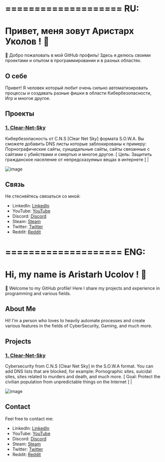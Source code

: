 # ==================== RU:

# Привет, меня зовут Аристарх Уколов ! 👋

🚀 Добро пожаловать в мой GitHub профиль! Здесь я делюсь своими проектами и опытом в программировании и в разных областях.

## О себе

Привет! Я человек который любит очень сильно автоматизировать процессы и создавать разные фишки в области Кибербезопасности, Игр и многое другое.

## Проекты

### [1. Clear-Net-Sky](https://github.com/AristarhUcolov/C.N.S-Clear.Net.Sky-S.O.W.A)
Кибербезопасность от C.N.S [Clear Net Sky] формата S.O.W.A. Вы сможете добавить DNS листы которые заблокированы к примеру: Порнографические сайты, суицидальные сайты, сайты связанные с сайтами с убийствами и смертью и многое другое. [ Цель: Защитить гражданское население от непредсказуемых вещах в интернете ] |

 ![image](https://github.com/AristarhUcolov/The-Future-Of-The-Technologies-Corporation/assets/56760026/f3635e6b-edbc-4451-84e8-a29c48bb1854)

## Связь

Не стесняйтесь связаться со мной:

- LinkedIn: [LinkedIn](https://www.linkedin.com/in/aristarhucolov/)
- YouTube: [YouTube](https://youtube.com/@Aristarh.Ucolov/)
- Discord: [Discord](discord.gg/Mz8xMYkM5m/)
- Steam: [Steam](steamcommunity.com/id/aristarhucolov/)
- Twitter: [Twitter](https://twitter.com/AristarhUcolov/)
- Reddit: [Reddit](https://reddit.com/user/TheOldAristarh/)

# ==================== ENG:

# Hi, my name is Aristarh Ucolov ! 👋

🚀 Welcome to my GitHub profile! Here I share my projects and experience in programming and various fields.

## About Me

Hi! I'm a person who loves to heavily automate processes and create various features in the fields of CyberSecurity, Gaming, and much more.

## Projects

### [1. Clear-Net-Sky](https://github.com/AristarhUcolov/C.N.S-Clear.Net.Sky-S.O.W.A)
Cybersecurity from C.N.S [Clear Net Sky] in the S.O.W.A format. You can add DNS lists that are blocked, for example: Pornographic sites, suicidal sites, sites related to murders and death, and much more. [ Goal: Protect the civilian population from unpredictable things on the Internet ] |

![image](https://github.com/AristarhUcolov/C.N.S-Clear.Net.Sky-S.O.W.A/assets/56760026/e5ac6a77-1851-4e4e-93eb-02869adca27d)

## Contact

Feel free to contact me:

- LinkedIn: [LinkedIn](https://www.linkedin.com/in/aristarhucolov/)
- YouTube: [YouTube](https://youtube.com/@Aristarh.Ucolov/)
- Discord: [Discord](discord.gg/Mz8xMYkM5m/)
- Steam: [Steam](steamcommunity.com/id/aristarhucolov/)
- Twitter: [Twitter](https://twitter.com/AristarhUcolov/)
- Reddit: [Reddit](https://reddit.com/user/TheOldAristarh/)

